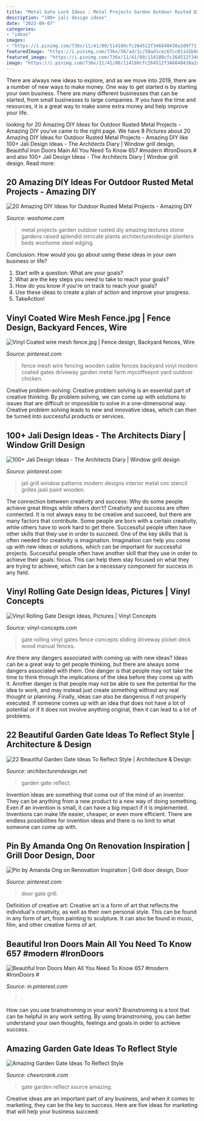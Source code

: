 ```yaml
---
title: "Metal Gate Lock Ideas : Metal Projects Garden Outdoor Rusted Diy Amazing Textures Stone Gardens Raised Splendid Intricate Plants Architecturendesign Planters Beds Woohome Steel Edging"
description: "100+ jali design ideas"
date: "2023-09-07"
categories:
- "ideas"
images:
- "https://i.pinimg.com/736x/11/41/80/114180cfc264512f346840438a2d9f71.jpg"
featuredImage: "https://i.pinimg.com/736x/58/ad/1c/58ad1cec67cc011d1b68be85a36f4dae.jpg"
featured_image: "https://i.pinimg.com/736x/11/41/80/114180cfc264512f346840438a2d9f71.jpg"
image: "https://i.pinimg.com/736x/11/41/80/114180cfc264512f346840438a2d9f71.jpg"
---
```



There are always new ideas to explore, and as we move into 2019, there are a number of new ways to make money. One way to get started is by starting your own business. There are many different businesses that can be started, from small businesses to large companies. If you have the time and resources, it is a great way to make some extra money and help improve your life.

	

		
looking for 20 Amazing DIY Ideas for Outdoor Rusted Metal Projects - Amazing DIY you've came to the right page. We have 8 Pictures about 20 Amazing DIY Ideas for Outdoor Rusted Metal Projects - Amazing DIY like 100+ Jali Design Ideas - The Architects Diary | Window grill design, Beautiful Iron Doors Main All You Need To Know 657 #modern #IronDoors # and also 100+ Jali Design Ideas - The Architects Diary | Window grill design. Read more:
		
    
## 20 Amazing DIY Ideas For Outdoor Rusted Metal Projects - Amazing DIY

<img loading=lazy src="http://www.woohome.com/wp-content/uploads/2016/02/rusted-metal-projects-woohome-9-3.jpg" onerror="this.onerror=null;this.src='https://tse2.mm.bing.net/th?id=OIP.W7S7Cq4jUGVHeGkNcOWzlAHaKf&amp;pid=15.1';" alt="20 Amazing DIY Ideas for Outdoor Rusted Metal Projects - Amazing DIY">

_Source: woohome.com_

>metal projects garden outdoor rusted diy amazing textures stone gardens raised splendid intricate plants architecturendesign planters beds woohome steel edging. 

	

Conclusion: How would you go about using these ideas in your own business or life?
1. Start with a question: What are your goals? 
2. What are the key steps you need to take to reach your goals? 
3. How do you know if you're on track to reach your goals? 
4. Use these ideas to create a plan of action and improve your progress. 
5. TakeAction!

    
## Vinyl Coated Wire Mesh Fence.jpg | Fence Design, Backyard Fences, Wire

<img loading=lazy src="https://i.pinimg.com/736x/08/25/7d/08257d4a739bf99f55b41cebc9e88df2.jpg" onerror="this.onerror=null;this.src='https://tse2.mm.bing.net/th?id=OIP.fhBM7XDXaK_WFCOMWXyDPwHaHa&amp;pid=15.1';" alt="Vinyl Coated wire mesh fence.jpg | Fence design, Backyard fences, Wire">

_Source: pinterest.com_

>fence mesh wire fencing wooden cable fences backyard vinyl modern coated gates driveway garden metal farm mycoffeepot yard outdoor chicken. 

	

Creative problem-solving:
Creative problem solving is an essential part of creative thinking. By problem solving, we can come up with solutions to issues that are difficult or impossible to solve in a one-dimensional way. Creative problem solving leads to new and innovative ideas, which can then be turned into successful products or services.

    
## 100+ Jali Design Ideas - The Architects Diary | Window Grill Design

<img loading=lazy src="https://i.pinimg.com/736x/11/41/80/114180cfc264512f346840438a2d9f71.jpg" onerror="this.onerror=null;this.src='https://tse4.mm.bing.net/th?id=OIP.Ca3GG_f3kB7A-WNY81vacwHaO6&amp;pid=15.1';" alt="100+ Jali Design Ideas - The Architects Diary | Window grill design">

_Source: pinterest.com_

>jali grill window patterns modern designs interior metal cnc stencil grilles jaali paint wooden. 

	

The connection between creativity and success: Why do some people achieve great things while others don't?
Creativity and success are often connected. It is not always easy to be creative and succeed, but there are many factors that contribute. Some people are born with a certain creativity, while others have to work hard to get there. Successful people often have other skills that they use in order to succeed. One of the key skills that is often needed for creativity is imagination. Imagination can help you come up with new ideas or solutions, which can be important for successful projects. Successful people often have another skill that they use in order to achieve their goals: focus. This can help them stay focused on what they are trying to achieve, which can be a necessary component for success in any field.

    
## Vinyl Rolling Gate Design Ideas, Pictures | Vinyl Concepts

<img loading=lazy src="http://vinyl-concepts.com/wp-content/uploads/2016/06/vinyl-rolling-gate-09.jpg" onerror="this.onerror=null;this.src='https://tse1.mm.bing.net/th?id=OIP.TJ8bFhL3s2JdiF_VrALxyAHaFj&amp;pid=15.1';" alt="Vinyl Rolling Gate Design Ideas, Pictures | Vinyl Concepts">

_Source: vinyl-concepts.com_

>gate rolling vinyl gates fence concepts sliding driveway picket deck wood manual fences. 

	

Are there any dangers associated with coming up with new ideas?
Ideas can be a great way to get people thinking, but there are always some dangers associated with them. One danger is that people may not take the time to think through the implications of the idea before they come up with it. Another danger is that people may not be able to see the potential for the idea to work, and may instead just create something without any real thought or planning. Finally, ideas can also be dangerous if not properly executed. If someone comes up with an idea that does not have a lot of potential or if it does not involve anything original, then it can lead to a lot of problems.

    
## 22 Beautiful Garden Gate Ideas To Reflect Style | Architecture &amp; Design

<img loading=lazy src="https://cdn.architecturendesign.net/wp-content/uploads/2014/08/garden-gate-16.jpg" onerror="this.onerror=null;this.src='https://tse1.mm.bing.net/th?id=OIP.aqSbP8usuKDMQs4eXaKQ3AHaLH&amp;pid=15.1';" alt="22 Beautiful Garden Gate Ideas To Reflect Style | Architecture &amp; Design">

_Source: architecturendesign.net_

>garden gate reflect. 

	

Invention ideas are something that come out of the mind of an inventor. They can be anything from a new product to a new way of doing something. Even if an invention is small, it can have a big impact if it is implemented. Inventions can make life easier, cheaper, or even more efficient. There are endless possibilities for invention ideas and there is no limit to what someone can come up with.

    
## Pin By Amanda Ong On Renovation Inspiration | Grill Door Design, Door

<img loading=lazy src="https://i.pinimg.com/736x/5a/b1/3e/5ab13e4b39f7cecb0439b027e0ef724b--front-gates-vintage-homes.jpg" onerror="this.onerror=null;this.src='https://tse2.mm.bing.net/th?id=OIP.dk1_69izSmcn6llfmIlspQHaMm&amp;pid=15.1';" alt="Pin by Amanda Ong on Renovation Inspiration | Grill door design, Door">

_Source: pinterest.com_

>door gate grill. 

	

Definition of creative art:
Creative art is a form of art that reflects the individual's creativity, as well as their own personal style. This can be found in any form of art, from painting to sculpture. It can also be found in music, film, and other creative forms of art.

    
## Beautiful Iron Doors Main All You Need To Know 657 #modern #IronDoors #

<img loading=lazy src="https://i.pinimg.com/736x/58/ad/1c/58ad1cec67cc011d1b68be85a36f4dae.jpg" onerror="this.onerror=null;this.src='https://tse1.mm.bing.net/th?id=OIP.FQ9VUw2LUj7ATe__1a5HPgHaLH&amp;pid=15.1';" alt="Beautiful Iron Doors Main All You Need To Know 657 #modern #IronDoors #">

_Source: in.pinterest.com_

>. 

	

How can you use brainstroming in your work?
Brainstroming is a tool that can be helpful in any work setting. By using brainstroming, you can better understand your own thoughts, feelings and goals in order to achieve success.

    
## Amazing Garden Gate Ideas To Reflect Style

<img loading=lazy src="http://www.cheercrank.com/wp-content/uploads/2016/01/15-garden-gate.jpg" onerror="this.onerror=null;this.src='https://tse3.mm.bing.net/th?id=OIP.RxtNYYR6HpMpiwSufTuLJwHaLH&amp;pid=15.1';" alt="Amazing Garden Gate Ideas To Reflect Style">

_Source: cheercrank.com_

>gate garden reflect source amazing. 

	

Creative ideas are an important part of any business, and when it comes to marketing, they can be the key to success. Here are five ideas for marketing that will help your business succeed: 

